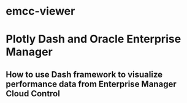 # emcc-viewer

# Plotly Dash and Oracle Enterprise Manager
## How to use Dash framework to visualize performance data from Enterprise Manager Cloud Control


